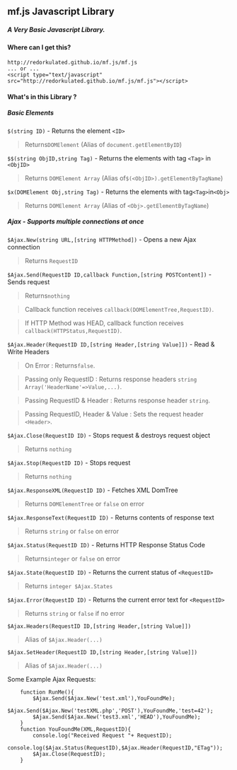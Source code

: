 ## mf.js Javascript Library

##### A Very Basic Javascript Library.

#### Where can I get this?

	http://redorkulated.github.io/mf.js/mf.js
	... or ...
	<script type="text/javascript" src="http://redorkulated.github.io/mf.js/mf.js"></script>


#### What's in this Library ?

##### Basic Elements

`$(string ID)` - Returns the element `<ID>`
>Returns`DOMElement` (Alias of `document.getElementByID`)

`$$(string ObjID,string Tag)` - Returns the elements with tag `<Tag>` in `<ObjID>`
>Returns `DOMElement Array` (Alias of`$(<ObjID>).getElementByTagName`)

`$x(DOMElement Obj,string Tag)` - Returns the elements with tag`<Tag>`in`<Obj>`
>Returns `DOMElement Array` (Alias of `<Obj>.getElementByTagName`)

##### Ajax - Supports multiple connections at once

`$Ajax.New(string URL,[string HTTPMethod])` - Opens a new Ajax connection
>Returns `RequestID`

`$Ajax.Send(RequestID ID,callback Function,[string POSTContent])` - Sends request
>Returns`nothing`

>Callback function receives `callback(DOMElementTree,RequestID)`.

>If HTTP Method was HEAD, callback function receives `callback(HTTPStatus,RequestID)`.

`$Ajax.Header(RequestID ID,[string Header,[string Value]])` - Read & Write Headers
>On Error : Returns`false`.

>Passing only RequestID : Returns response headers `string Array('HeaderName'=>Value,...)`.

>Passing RequestID & Header : Returns response header `string`.

>Passing RequestID, Header & Value  : Sets the request header `<Header>`.

`$Ajax.Close(RequestID ID)` - Stops request & destroys request object
>Returns `nothing`

`$Ajax.Stop(RequestID ID)` - Stops request
>Returns `nothing`

`$Ajax.ResponseXML(RequestID ID)` - Fetches XML DomTree
>Returns `DOMElementTree` or `false` on error

`$Ajax.ResponseText(RequestID ID)` - Returns contents of response text
>Returns `string` or `false` on error

`$Ajax.Status(RequestID ID)` - Returns HTTP Response Status Code
>Returns`integer` or `false` on error

`$Ajax.State(RequestID ID)` - Returns the current status of `<RequestID>`
>Returns `integer $Ajax.States`

`$Ajax.Error(RequestID ID)` - Returns the current error text for `<RequestID>`
>Returns `string` or `false` if no error

`$Ajax.Headers(RequestID ID,[string Header,[string Value]])`
>Alias of `$Ajax.Header(...)`

`$Ajax.SetHeader(RequestID ID,[string Header,[string Value]])`
>Alias of `$Ajax.Header(...)`

Some Example Ajax Requests:

		function RunMe(){
			$Ajax.Send($Ajax.New('test.xml'),YouFoundMe);
			$Ajax.Send($Ajax.New('testXML.php','POST'),YouFoundMe,'test=42');
			$Ajax.Send($Ajax.New('test3.xml','HEAD'),YouFoundMe);
		}
		function YouFoundMe(XML,RequestID){
			console.log("Received Request "+ RequestID);
			console.log($Ajax.Status(RequestID),$Ajax.Header(RequestID,"ETag"));
			$Ajax.Close(RequestID);
		}
